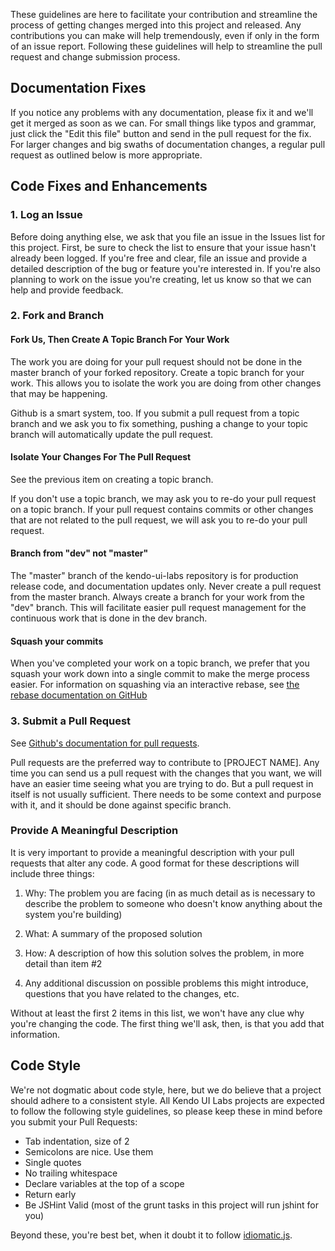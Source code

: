 These guidelines are here to facilitate your contribution and streamline the process of getting changes merged into this project and released. Any contributions you can make will help tremendously, even if only in the form of an issue report. Following these guidelines will help to streamline the pull request and change submission process.

## Documentation Fixes

If you notice any problems with any documentation, please fix it and we'll get it merged as soon as we can. For small things like typos and grammar, just click the "Edit this file" button and send in the pull request for the fix. For larger changes and big swaths of documentation changes, a regular pull request as outlined below is more appropriate.

## Code Fixes and Enhancements

### 1. Log an Issue

Before doing anything else, we ask that you file an issue in the Issues list for this project. First, be sure to check the list to ensure that your issue hasn't already been logged. If you're free and clear, file an issue and provide a detailed description of the bug or feature you're interested in. If you're also planning to work on the issue you're creating, let us know so that we can help and provide feedback.

### 2. Fork and Branch

#### Fork Us, Then Create A Topic Branch For Your Work

The work you are doing for your pull request should not be done in the master branch of your forked repository. Create a topic branch for your work. This allows you to isolate the work you are doing from other changes that may be happening.

Github is a smart system, too. If you submit a pull request from a topic branch and we ask you to fix something, pushing a change to your topic branch will automatically update the pull request. 

#### Isolate Your Changes For The Pull Request

See the previous item on creating a topic branch.

If you don't use a topic branch, we may ask you to re-do your pull request on a topic branch. If your pull request contains commits or other changes that are not related to the pull request, we will ask you to re-do your pull request.

#### Branch from "dev" not "master"

The "master" branch of the kendo-ui-labs repository is for production release code, and documentation updates only. Never create a pull request from the master branch. Always create a branch for your work from the "dev" branch. This will facilitate easier pull request management for the continuous work that is done in the dev branch.

#### Squash your commits

When you've completed your work on a topic branch, we prefer that you squash your work down into a single commit to make the merge process easier. For information on squashing via an interactive rebase, see [the rebase documentation on GitHub](https://help.github.com/articles/interactive-rebase)

### 3. Submit a Pull Request

See [Github's documentation for pull requests](https://help.github.com/articles/using-pull-requests).

Pull requests are the preferred way to contribute to [PROJECT NAME]. Any time you can send us a pull request with the changes that you want, we will have an easier time seeing what you are trying to do. But a pull request in itself is not usually sufficient. There needs to be some context and purpose with it, and it should be done against specific branch.

### Provide A Meaningful Description

It is very important to provide a meaningful description with your pull requests that alter any code. A good format for these descriptions will include three things:

1. Why: The problem you are facing (in as much detail as is necessary to describe the problem to someone who doesn't know anything about the system you're building)

2. What: A summary of the proposed solution

3. How: A description of how this solution solves the problem, in more detail than item #2

4. Any additional discussion on possible problems this might introduce, questions that you have related to the changes, etc.

Without at least the first 2 items in this list, we won't have any clue why you're changing the code. The first thing we'll ask, then, is that you add that information.

## Code Style

We're not dogmatic about code style, here, but we do believe that a project should adhere to a consistent style. All Kendo UI Labs projects are expected to follow the following style guidelines, so please keep these in mind before you submit your Pull Requests:

- Tab indentation, size of 2
- Semicolons are nice. Use them
- Single quotes
- No trailing whitespace
- Declare variables at the top of a scope
- Return early
- Be JSHint Valid (most of the grunt tasks in this project will run jshint for you)

Beyond these, you're best bet, when it doubt it to follow [idiomatic.js](https://github.com/rwldrn/idiomatic.js). 